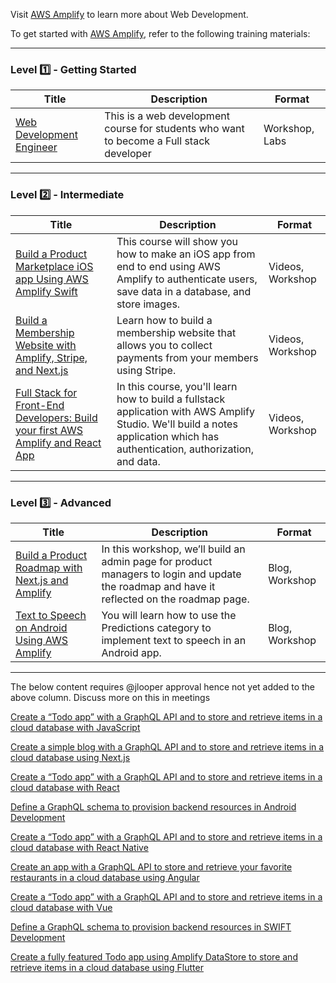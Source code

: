 Visit [AWS Amplify](https://aws.amazon.com/amplify/) to learn more about Web Development.

To get started with [AWS Amplify](https://aws.amazon.com/amplify/), refer to the following training materials:

---

### Level :one: - Getting Started

| Title                                                                      | Description                                                                             | Format         |
|----------------------------------------------------------------------------|-----------------------------------------------------------------------------------------|----------------|
| [Web Development Engineer](https://awseducate.instructure.com/courses/193) | This is a web development course for students who want to become a Full stack developer | Workshop, Labs |

---

### Level :two: - Intermediate

| Title                                                                                                                                                        | Description                                                                                                                                                                    | Format           |
|--------------------------------------------------------------------------------------------------------------------------------------------------------------|--------------------------------------------------------------------------------------------------------------------------------------------------------------------------------|------------------|
| [Build a Product Marketplace iOS app Using AWS Amplify Swift](https://amplify.aws/learn/courses/Swift-Course-70a6d)                                          | This course will show you how to make an iOS app from end to end using AWS Amplify to authenticate users, save data in a database, and store images.                           | Videos, Workshop |
| [Build a Membership Website with Amplify, Stripe, and Next.js](https://amplify.aws/learn/courses/Build-a-Membership-Website-c61a0)                           | Learn how to build a membership website that allows you to collect payments from your members using Stripe.                                                                    | Videos, Workshop |
| [Full Stack for Front-End Developers: Build your first AWS Amplify and React App](https://amplify.aws/learn/courses/Fullstack-for-Frontend-Developers-e7319) | In this course, you'll learn how to build a fullstack application with AWS Amplify Studio. We'll build a notes application which has authentication, authorization, and data.  | Videos, Workshop |

---

### Level :three: - Advanced

| Title                                                                                                                                     | Description                                                                                                                                 | Format         |
|-------------------------------------------------------------------------------------------------------------------------------------------|---------------------------------------------------------------------------------------------------------------------------------------------|----------------|
| [Build a Product Roadmap with Next.js and Amplify](https://aws.amazon.com/blogs/mobile/build-a-product-roadmap-with-next-js-and-amplify/) | In this workshop, we’ll build an admin page for product managers to login and update the roadmap and have it reflected on the roadmap page. | Blog, Workshop |
| [Text to Speech on Android Using AWS Amplify](https://aws.amazon.com/blogs/mobile/text-to-speech-on-android-using-aws-amplify/)           | You will learn how to use the Predictions category to implement text to speech in an Android app.                                           | Blog, Workshop |

---

The below content requires @jlooper approval hence not yet added to the above column. Discuss more on this in meetings

[Create a “Todo app” with a GraphQL API and to store and retrieve items in a cloud database with JavaScript](https://docs.amplify.aws/start/q/integration/js/)

[Create a simple blog with a GraphQL API and to store and retrieve items in a cloud database using Next.js](https://docs.amplify.aws/start/q/integration/next/)

[Create a “Todo app” with a GraphQL API and to store and retrieve items in a cloud database with React](https://docs.amplify.aws/start/q/integration/react/)

[Define a GraphQL schema to provision backend resources in Android Development](https://docs.amplify.aws/start/q/integration/android/)

[Create a “Todo app” with a GraphQL API and to store and retrieve items in a cloud database with React Native](https://docs.amplify.aws/start/q/integration/react-native/)

[Create an app with a GraphQL API to store and retrieve your favorite restaurants in a cloud database using Angular](https://docs.amplify.aws/start/q/integration/angular/)

[Create a “Todo app” with a GraphQL API and to store and retrieve items in a cloud database with Vue](https://docs.amplify.aws/start/q/integration/vue/)

[Define a GraphQL schema to provision backend resources in SWIFT Development](https://docs.amplify.aws/start/q/integration/ios/)

[Create a fully featured Todo app using Amplify DataStore to store and retrieve items in a cloud database using Flutter](https://docs.amplify.aws/start/q/integration/flutter/)
